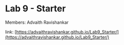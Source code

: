 # Lab 9 - Starter

Members: Advaith Ravishankar

link: [https://advaithravishankar.github.io/Lab9_Starter/](https://advaithravishankar.github.io/Lab9_Starter/)

